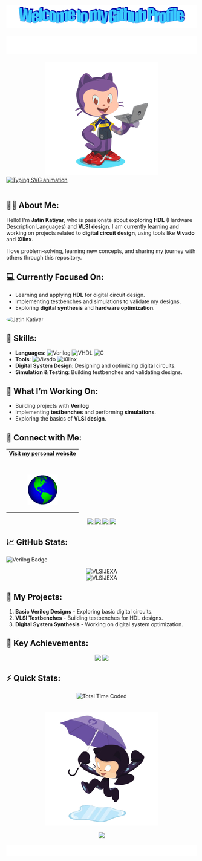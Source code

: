 <!-- "Hero" Header -->
<div align="left">
  <img src="https://github.com/VLSIJEXA/personal_note/blob/main/welcome.png" style="max-width: 100%;" alt="Welcome to my Github Profile" />
  <br />
  <br />
  <img height="50" alt="My Name is Jatin and I like HDL" src="https://raw.githubusercontent.com/VLSIJEXA/personal_note/main/personal_note.svg" />
  <br />
  <br />
  <div align="center">
  <img src="https://github.com/VLSIJEXA/personal_note/blob/main/octocat-moving.gif" alt="Octocat GIF" width="300" />
</div>

  <!-- Typing SVG animation -->
  <a href="https://git.io/typing-svg">
    <img src="https://readme-typing-svg.demolab.com?font=Fira+Code&pause=1000&color=F728F2&width=435&lines=Open+Source+Contributor+%40+VLSIJEXA" alt="Typing SVG animation" />
  </a>

  <br />
  <br />

##  🙋‍♂️ **About Me**:

Hello! I'm **Jatin Katiyar**,  who is passionate about exploring **HDL** (Hardware Description Languages) and **VLSI design**. I am currently learning and working on projects related to **digital circuit design**, using tools like **Vivado** and **Xilinx**. 

I love problem-solving, learning new concepts, and sharing my journey with others through this repository.

## 💻 **Currently Focused On**:
- Learning and applying **HDL** for digital circuit design.
- Implementing testbenches and simulations to validate my designs.
- Exploring **digital synthesis** and **hardware optimization**.


<img src="https://avatars.githubusercontent.com/u/66388388?v=4" alt="Jatin Katiyar" width="150" style="border-radius:50%;">


## 🚀 **Skills**:

- **Languages**: ![Verilog](https://img.shields.io/badge/Verilog-343F47?style=for-the-badge&logo=verilog&logoColor=white) ![VHDL](https://img.shields.io/badge/VHDL-0A1D2D?style=for-the-badge&logo=vhdl&logoColor=white) ![C](https://img.shields.io/badge/C-00599C?style=for-the-badge&logo=c&logoColor=white)
- **Tools**: ![Vivado](https://img.shields.io/badge/Vivado-000000?style=for-the-badge&logo=vivado&logoColor=white) ![Xilinx](https://img.shields.io/badge/Xilinx-FF6F00?style=for-the-badge&logo=xilinx&logoColor=white)
- **Digital System Design**: Designing and optimizing digital circuits.
- **Simulation & Testing**: Building testbenches and validating designs.

## 🌱 **What I’m Working On**:

- Building projects with **Verilog**
- Implementing **testbenches** and performing **simulations**.
- Exploring the basics of **VLSI design**.

## 🔗 **Connect with Me**:
<table width="100%" align="center">
<tr>
<td align="center">
<a href="https://sites.google.com/view/vlsijexa/home">
<strong>Visit my personal website </strong>
<br />
<br />
<br />

<p>

<img alt="Globe" height="80" src="https://github.com/VLSIJEXA/personal_note/blob/main/globe.gif">
</a>
</p>

</td>
</tr>
</table>


<div align="center">
  <a href="https://www.linkedin.com/in/jatin-k-8427102bb?utm_source=share&utm_campaign=share_via&utm_content=profile&utm_medium=android_app">
    <img src="https://img.shields.io/badge/LinkedIn-%230077B5.svg?&style=for-the-badge&logo=linkedin&logoColor=white" />
  </a>
  <a href="https://cleverx.com/@JATIN-KATIYAR">
    <img src="https://img.shields.io/badge/CleverX-%2310a37f.svg?&style=for-the-badge&logo=cleverx&logoColor=white" />
  </a>
  <a href="https://www.scribd.com/user/572364691/Jatin-katiyar">
    <img src="https://img.shields.io/badge/Scribd-%23FF6F00.svg?&style=for-the-badge&logo=scribd&logoColor=white" />
  </a>
 <a href="mailto:katiyarjatin943@gmail.com">
    <img src="https://img.shields.io/badge/Email-%23D14836.svg?&style=for-the-badge&logo=gmail&logoColor=white" />
  </a>
</div>

## 📈 **GitHub Stats**:

![Verilog Badge](https://img.shields.io/badge/Language-Verilog-blue?style=for-the-badge&logo=verilog&logoColor=white)
<div align="center">
  <img src="https://github-readme-stats.vercel.app/api/top-langs?username=VLSIJEXA&show_icons=true&locale=en&layout=compact" alt="VLSIJEXA" />
</div>

<div align="center">
  <img src="https://github-readme-stats.vercel.app/api?username=VLSIJEXA&show_icons=true&theme=radical" alt="VLSIJEXA" />
</div>


## 🔭 **My Projects**:

1. **Basic Verilog Designs** - Exploring basic digital circuits.
2. **VLSI Testbenches** - Building testbenches for HDL designs.
3. **Digital System Synthesis** - Working on digital system optimization.


## 🎯 **Key Achievements**:

<div align="center">
  <img src="https://img.shields.io/badge/Repositories-12-green?style=flat&logo=github&logoColor=white" />
  <img src="https://img.shields.io/badge/Stars-11-yellow?style=flat&logo=github&logoColor=white" />
</div>

## ⚡ **Quick Stats**:

<div align="center">
 
  <!-- Total Time Coded -->
  <img src="https://img.shields.io/badge/Total%20Time%20Coded-120%20hrs-yellow?style=for-the-badge&logo=clock&logoColor=white" alt="Total Time Coded"/>
</div>
 <br />
  <br />
  <div align="center">
  <img src="https://github.com/VLSIJEXA/personal_note/blob/main/puddle_jumper_octodex-removebg-preview.png" alt="Octocat GIF" width="300" />
</div>

<p align="center">
  <!-- Profile Visitors Badge (Static Count Example) -->
  <a href="https://github.com/VLSIJEXA">
    <img src="https://komarev.com/ghpvc/?username=VLSIJEXAe&style=flat-square"/>
  </a>
</p>

 <!-- Updated SVG from raw URL -->
  <img src="https://github.com/VLSIJEXA/personal_note/blob/main/marquee.svg" alt="Marquee SVG" style="max-width: 100%;" />

  <br />
  <br />

